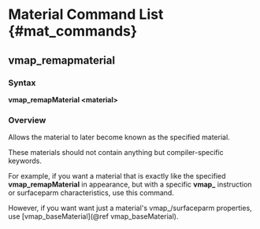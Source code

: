 # Material Command List {#mat_commands}

## vmap_remapmaterial
### Syntax

**vmap_remapMaterial \<material\>**

### Overview

Allows the material to later become known as the specified material.

These materials should not contain anything but compiler-specific
keywords.

For example, if you want a material that is exactly like the
specified **vmap_remapMaterial** in appearance, but with a
specific **vmap_** instruction or surfaceparm characteristics, use this command.

However, if you want want just a material's vmap_/surfaceparm
properties, use
[vmap_baseMaterial](@ref vmap_baseMaterial).
